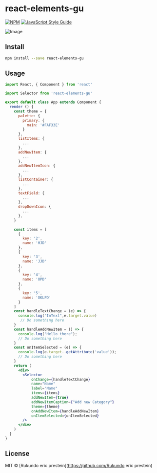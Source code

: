 # react-elements-gu

> 

[![NPM](https://img.shields.io/npm/v/react-elements-gu.svg)](https://www.npmjs.com/package/react-elements-gu) [![JavaScript Style Guide](https://img.shields.io/badge/code_style-standard-brightgreen.svg)](https://standardjs.com)

![Image](https://firebasestorage.googleapis.com/v0/b/moodsapp-ad905.appspot.com/o/Images%2Fezgif.com-video-to-gif.gif?alt=media&token=48b72ad9-2170-4001-bc8f-54062adf39ff)

## Install

```bash
npm install --save react-elements-gu
```

## Usage

```jsx
import React, { Component } from 'react'

import Selector from 'react-elements-gu'

export default class App extends Component {
  render () {
    const theme = {
      palette: {
        primary: {
          main: '#FAF33E'
        }
      },
      listItems: {
        ...
      },
      addNewItem: {
        ...
      },
      addNewItemIcon: {
        ...
      },
      listContainer: {
        ...
      },
      textField: {
        ...
      },
      dropDownIcon: {
        ...
      },
    }
    
    const items = [
      {
        key: '2',
        name: 'HJD'
      },
      {
        key: '3',
        name: 'JJD'
      },
      {
        key: '4',
        name: 'OPD'
      },
      {
        key: '5',
        name: 'OKLPD'
      }
    ]
    const handleTextChange = (e) => {
      console.log("InText",e.target.value)
       // Do something here
    }
    const handleAddNewItem = () => {
      console.log("Hello there");
      // Do something here
    }
    const onItemSelected = (e) => {
      console.log(e.target..getAttribute('value'));
      // Do something here
    }
    return (
      <div>
        <Selector
            onChange={handleTextChange}
            name="Name"
            label="Name"
            items={items}
            addNewItem={true}
            addNewItemCaption={"Add new Category"}
            theme={theme}
            onAddNewItem={handleAddNewItem}
            onItemSelected={onItemSelected}
        />
      </div>
    )
  }
}

```

## License

MIT © [Rukundo eric prestein](https://github.com/Rukundo eric prestein)
